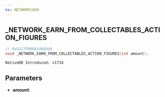 ```yaml
---
ns: NETWORKCASH
---
```

## _NETWORK_EARN_FROM_COLLECTABLES_ACTION_FIGURES

```c
// 0x5517F90043466049
void _NETWORK_EARN_FROM_COLLECTABLES_ACTION_FIGURES(int amount);
```

```
NativeDB Introduced: v1734
```

## Parameters
* **amount**:
